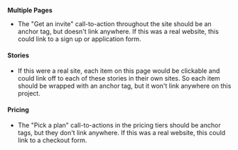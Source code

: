 **Multiple Pages**

-  The "Get an invite" call-to-action throughout the site should be an anchor tag, but doesn't link anywhere. If this was a real website, this could link to a sign up or application form.

#### Stories

-  If this were a real site, each item on this page would be clickable and could link off to each of these stories in their own sites. So each item should be wrapped with an anchor tag, but it won't link anywhere on this project.

#### Pricing

-  The "Pick a plan" call-to-actions in the pricing tiers should be anchor tags, but they don't link anywhere. If this was a real website, this could link to a checkout form.
